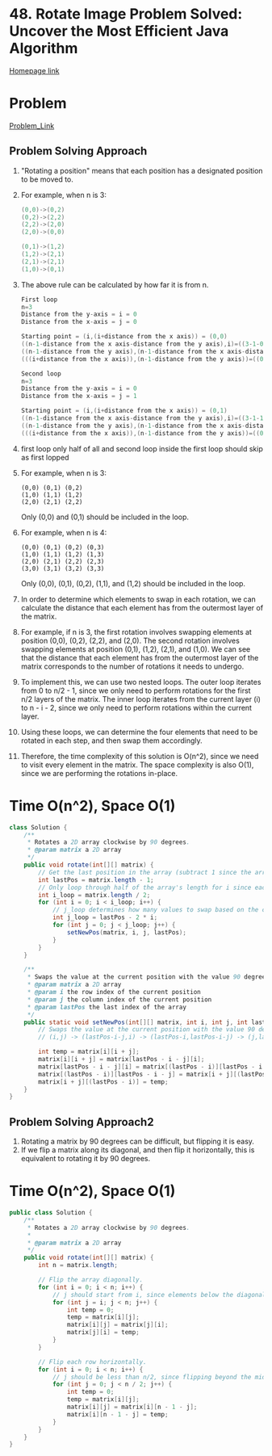 # 48. Rotate Image Problem Solved: Uncover the Most Efficient Java Algorithm

[Homepage link]()

# Problem

[Problem_Link](https://leetcode.com/problems/rotate-image/description/)

## **Problem Solving Approach**

1. "Rotating a position" means that each position has a designated position to be moved to.
2. For example, when n is 3:
    
    ```java
    (0,0)->(0,2)
    (0,2)->(2,2)
    (2,2)->(2,0)
    (2,0)->(0,0)
    
    (0,1)->(1,2)
    (1,2)->(2,1)
    (2,1)->(2,1)
    (1,0)->(0,1)
    ```
    
3. The above rule can be calculated by how far it is from n.
    
    ```java
    First loop
    n=3
    Distance from the y-axis = i = 0
    Distance from the x-axis = j = 0
    
    Starting point = (i,(i+distance from the x axis)) = (0,0)
    ((n-1-distance from the x axis-distance from the y axis),i)=((3-1-0-0),0)=(2,0)
    ((n-1-distance from the y axis),(n-1-distance from the x axis-distance from the y axis))=((3-1-0),(3-0-1-0))=(2,2)
    (((i+distance from the x axis)),(n-1-distance from the y axis))=((0+0),(3-1-0))=(0,2)
    
    Second loop
    n=3
    Distance from the y-axis = i = 0
    Distance from the x-axis = j = 1
    
    Starting point = (i,(i+distance from the x axis)) = (0,1)
    ((n-1-distance from the x axis-distance from the y axis),i)=((3-1-1-0),0)=(1,0)
    ((n-1-distance from the y axis),(n-1-distance from the x axis-distance from the y axis))=((3-1-0),(3-1-1-0))=(2,1)
    (((i+distance from the x axis)),(n-1-distance from the y axis))=((0+1),(3-1-0))=(1,2)
    ```
    
4. first loop only half of all and second loop inside the first loop should skip as first lopped
5. For example, when n is 3:
    
    ```
    (0,0) (0,1) (0,2)
    (1,0) (1,1) (1,2)
    (2,0) (2,1) (2,2)
    ```
    
    Only (0,0) and (0,1) should be included in the loop.
    
6. For example, when n is 4:
    
    ```
    (0,0) (0,1) (0,2) (0,3)
    (1,0) (1,1) (1,2) (1,3)
    (2,0) (2,1) (2,2) (2,3)
    (3,0) (3,1) (3,2) (3,3)
    ```
    
    Only (0,0), (0,1), (0,2), (1,1), and (1,2) should be included in the loop.
    
7. In order to determine which elements to swap in each rotation, we can calculate the distance that each element has from the outermost layer of the matrix.
8. For example, if n is 3, the first rotation involves swapping elements at position (0,0), (0,2), (2,2), and (2,0). The second rotation involves swapping elements at position (0,1), (1,2), (2,1), and (1,0). We can see that the distance that each element has from the outermost layer of the matrix corresponds to the number of rotations it needs to undergo.
9. To implement this, we can use two nested loops. The outer loop iterates from 0 to n/2 - 1, since we only need to perform rotations for the first n/2 layers of the matrix. The inner loop iterates from the current layer (i) to n - i - 2, since we only need to perform rotations within the current layer.
10. Using these loops, we can determine the four elements that need to be rotated in each step, and then swap them accordingly.
11. Therefore, the time complexity of this solution is O(n^2), since we need to visit every element in the matrix. The space complexity is also O(1), since we are performing the rotations in-place.

# Time O(n^2), Space O(1)

```java
class Solution {
    /**
     * Rotates a 2D array clockwise by 90 degrees.
     * @param matrix a 2D array
     */
    public void rotate(int[][] matrix) {
        // Get the last position in the array (subtract 1 since the array is zero-indexed)
        int lastPos = matrix.length - 1;
        // Only loop through half of the array's length for i since each iteration swaps two values
        int i_loop = matrix.length / 2;
        for (int i = 0; i < i_loop; i++) {
            // j_loop determines how many values to swap based on the current i index
            int j_loop = lastPos - 2 * i;
            for (int j = 0; j < j_loop; j++) {
                setNewPos(matrix, i, j, lastPos);
            }
        }
    }

    /**
     * Swaps the value at the current position with the value 90 degrees clockwise from it.
     * @param matrix a 2D array
     * @param i the row index of the current position
     * @param j the column index of the current position
     * @param lastPos the last index of the array
     */
    public static void setNewPos(int[][] matrix, int i, int j, int lastPos) {
        // Swaps the value at the current position with the value 90 degrees clockwise from it.
        // (i,j) -> (lastPos-i-j,i) -> (lastPos-i,lastPos-i-j) -> (j,lastPos-i) -> (i,j)

        int temp = matrix[i][i + j];
        matrix[i][i + j] = matrix[lastPos - i - j][i];
        matrix[lastPos - i - j][i] = matrix[(lastPos - i)][lastPos - i - j];
        matrix[(lastPos - i)][lastPos - i - j] = matrix[i + j][(lastPos - i)];
        matrix[i + j][(lastPos - i)] = temp;
    }
}
```

## **Problem Solving Approach2**

1. Rotating a matrix by 90 degrees can be difficult, but flipping it is easy.
2. If we flip a matrix along its diagonal, and then flip it horizontally, this is equivalent to rotating it by 90 degrees.

# Time O(n^2), Space O(1)

```java
public class Solution {
    /**
     * Rotates a 2D array clockwise by 90 degrees.
     *
     * @param matrix a 2D array
     */
    public void rotate(int[][] matrix) {
        int n = matrix.length;

        // Flip the array diagonally.
        for (int i = 0; i < n; i++) {
            // j should start from i, since elements below the diagonal have already been swapped.
            for (int j = i; j < n; j++) {
                int temp = 0;
                temp = matrix[i][j];
                matrix[i][j] = matrix[j][i];
                matrix[j][i] = temp;
            }
        }

        // Flip each row horizontally.
        for (int i = 0; i < n; i++) {
            // j should be less than n/2, since flipping beyond the middle would cause duplicates.
            for (int j = 0; j < n / 2; j++) {
                int temp = 0;
                temp = matrix[i][j];
                matrix[i][j] = matrix[i][n - 1 - j];
                matrix[i][n - 1 - j] = temp;
            }
        }
    }
}
```